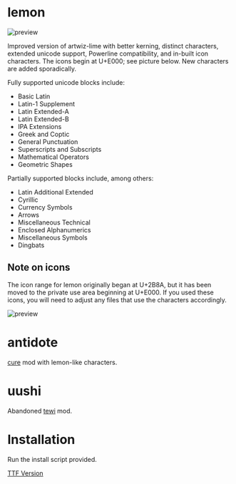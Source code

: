

# lemon

![preview](https://raw.githubusercontent.com/cmvnd/fonts/master/previews/lemon.png)

Improved version of artwiz-lime with better kerning, distinct characters, extended unicode support, Powerline compatibility, and in-built icon characters. The icons begin at U+E000; see picture below. New characters are added sporadically.

Fully supported unicode blocks include:
* Basic Latin
* Latin-1 Supplement
* Latin Extended-A
* Latin Extended-B
* IPA Extensions
* Greek and Coptic
* General Punctuation
* Superscripts and Subscripts
* Mathematical Operators
* Geometric Shapes

Partially supported blocks include, among others:
* Latin Additional Extended
* Cyrillic
* Currency Symbols
* Arrows
* Miscellaneous Technical
* Enclosed Alphanumerics
* Miscellaneous Symbols
* Dingbats

## Note on icons

The icon range for lemon originally began at U+2B8A, but it has been moved to the private use area beginning at U+E000. If you used these icons, you will need to adjust any files that use the characters accordingly.

![preview](https://raw.githubusercontent.com/cmvnd/fonts/master/previews/icons.png)

# antidote
[cure](https://github.com/whitelynx/artwiz-fonts-wl) mod with lemon-like characters.

# uushi
Abandoned [tewi](https://github.com/lucy/tewi-font) mod.

# Installation

Run the install script provided.

[TTF Version](https://github.com/fennerm/artwiz-lemon-ttf)
